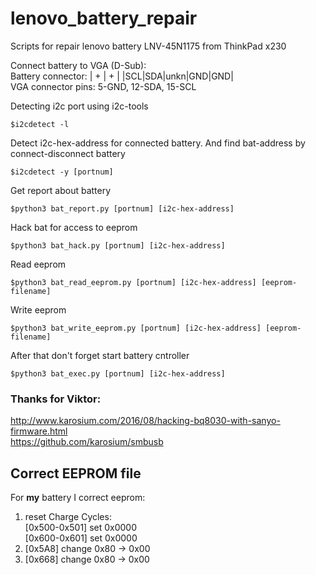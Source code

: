 # lenovo_battery_repair
Scripts for repair lenovo battery LNV-45N1175 from ThinkPad x230

Connect battery to VGA (D-Sub):   
Battery connector: | + | + |      |SCL|SDA|unkn|GND|GND|    
VGA connector pins: 5-GND, 12-SDA, 15-SCL

Detecting i2c port using i2c-tools
```
$i2cdetect -l
```
Detect i2c-hex-address for connected battery. And find bat-address by connect-disconnect battery
```
$i2cdetect -y [portnum]
```
Get report about battery
```
$python3 bat_report.py [portnum] [i2c-hex-address]
```
Hack bat for access to eeprom
```
$python3 bat_hack.py [portnum] [i2c-hex-address]
```
Read eeprom
```
$python3 bat_read_eeprom.py [portnum] [i2c-hex-address] [eeprom-filename]
```
Write eeprom
```
$python3 bat_write_eeprom.py [portnum] [i2c-hex-address] [eeprom-filename]
```
After that don't forget start battery cntroller
```
$python3 bat_exec.py [portnum] [i2c-hex-address]
```
### Thanks for Viktor:
http://www.karosium.com/2016/08/hacking-bq8030-with-sanyo-firmware.html    
https://github.com/karosium/smbusb

## Correct EEPROM file

For **my** battery I correct eeprom:
1) reset Charge Cycles:   
[0x500-0x501] set 0x0000   
[0x600-0x601] set 0x0000  
3) [0x5A8] change 0x80 -> 0x00
2) [0x668] change 0x80 -> 0x00



